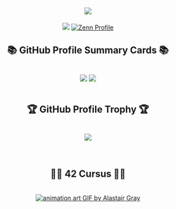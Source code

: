 <h1 align="center">
    <img src="https://readme-typing-svg.herokuapp.com/?font=Monaspace&size=40&center=true&vCenter=true&width=500&height=100&duration=4000&lines=Hi+There!+👋;+I'm+Masato+Yamamoto!;" />
</h1>


<p align="center">
    <img src="https://github.com/user-attachments/assets/c5aefeb6-602c-4f15-ab92-fbbdded9612d""/>
    <a href="https://zenn.dev/yamamoto99">
        <img src="https://github-sns-profile-card-e53bc5obaa-an.a.run.app/svg?platform=zenn&userid=yamamoto99" alt="Zenn Profile"/>
    </a>
</p>

<h2 align="center">📚 GitHub Profile Summary Cards 📚</h2>
<br/>
<div align="center">
    <img src="https://github-profile-summary-cards.vercel.app/api/cards/repos-per-language?username=yamamoto99&count_private=true&theme=github_dark"/>
    <img src="https://github-profile-summary-cards.vercel.app/api/cards/most-commit-language?username=yamamoto99&count_private=true&theme=github_dark"/>
</div>
<br/>
<!--
<h2 align="center">⚒️ Languages-Frameworks-Tools ⚒️</h2>
<br/>
<div align="center">
    <img src="https://skillicons.dev/icons?i=c,go,rails,postgres,aws,gcp,githubactions,docker,terraform"/><br>
</div>
<br/>
-->
<h2 align="center">🏆 GitHub Profile Trophy 🏆</h2>
<br/>
<div align="center">
    <img src="https://github-profile-trophy.vercel.app/?username=yamamoto99&rank=SECRET,SSS,SS,S,AAA,AA,A,B&theme=darkhub"/>
</div>
<br/>
<br/>

<h2 align="center">🏊‍♂️ 42 Cursus 🏊‍♂️</h2>
<br/>
<div align="center">
  <a href="https://github.com/yamamoto99/42cursus">
    <img 
      src="https://github.com/user-attachments/assets/df6ff25a-5e5f-4eaf-b7fa-6bb954073cb1" 
      alt="animation art GIF by Alastair Gray" 
  </a>
</div>
